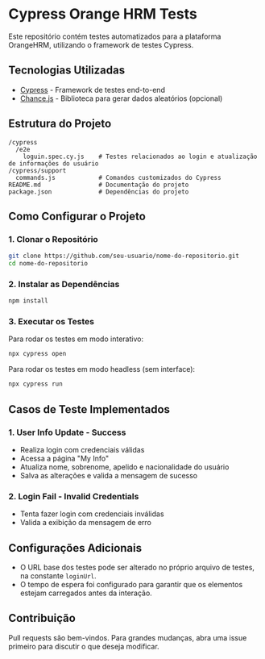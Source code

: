 # Cypress Orange HRM Tests

Este repositório contém testes automatizados para a plataforma OrangeHRM, utilizando o framework de testes Cypress.

## Tecnologias Utilizadas

- [Cypress](https://www.cypress.io/) - Framework de testes end-to-end
- [Chance.js](https://chancejs.com/) - Biblioteca para gerar dados aleatórios (opcional)

## Estrutura do Projeto

```
/cypress
  /e2e
    loguin.spec.cy.js    # Testes relacionados ao login e atualização de informações do usuário
/cypress/support
  commands.js            # Comandos customizados do Cypress
README.md                # Documentação do projeto
package.json             # Dependências do projeto
```

## Como Configurar o Projeto

### 1. Clonar o Repositório

```sh
git clone https://github.com/seu-usuario/nome-do-repositorio.git
cd nome-do-repositorio
```

### 2. Instalar as Dependências

```sh
npm install
```

### 3. Executar os Testes

Para rodar os testes em modo interativo:

```sh
npx cypress open
```

Para rodar os testes em modo headless (sem interface):

```sh
npx cypress run
```

## Casos de Teste Implementados

### 1. **User Info Update - Success**

- Realiza login com credenciais válidas
- Acessa a página "My Info"
- Atualiza nome, sobrenome, apelido e nacionalidade do usuário
- Salva as alterações e valida a mensagem de sucesso

### 2. **Login Fail - Invalid Credentials**

- Tenta fazer login com credenciais inválidas
- Valida a exibição da mensagem de erro

## Configurações Adicionais

- O URL base dos testes pode ser alterado no próprio arquivo de testes, na constante `loginUrl`.
- O tempo de espera foi configurado para garantir que os elementos estejam carregados antes da interação.

## Contribuição

Pull requests são bem-vindos. Para grandes mudanças, abra uma issue primeiro para discutir o que deseja modificar.


